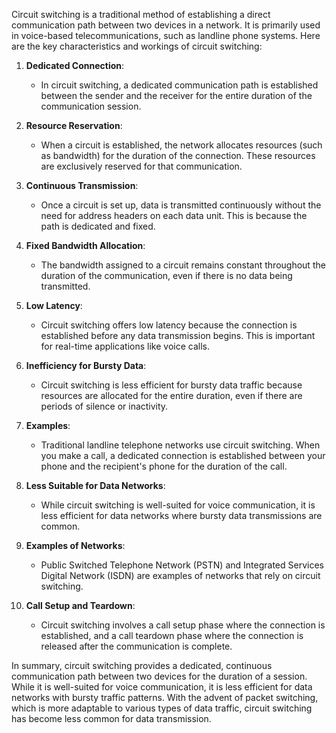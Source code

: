 Circuit switching is a traditional method of establishing a direct communication path between two devices in a network. It is primarily used in voice-based telecommunications, such as landline phone systems. Here are the key characteristics and workings of circuit switching:

1. **Dedicated Connection**:
   - In circuit switching, a dedicated communication path is established between the sender and the receiver for the entire duration of the communication session.

2. **Resource Reservation**:
   - When a circuit is established, the network allocates resources (such as bandwidth) for the duration of the connection. These resources are exclusively reserved for that communication.

3. **Continuous Transmission**:
   - Once a circuit is set up, data is transmitted continuously without the need for address headers on each data unit. This is because the path is dedicated and fixed.

4. **Fixed Bandwidth Allocation**:
   - The bandwidth assigned to a circuit remains constant throughout the duration of the communication, even if there is no data being transmitted.

5. **Low Latency**:
   - Circuit switching offers low latency because the connection is established before any data transmission begins. This is important for real-time applications like voice calls.

6. **Inefficiency for Bursty Data**:
   - Circuit switching is less efficient for bursty data traffic because resources are allocated for the entire duration, even if there are periods of silence or inactivity.

7. **Examples**:
   - Traditional landline telephone networks use circuit switching. When you make a call, a dedicated connection is established between your phone and the recipient's phone for the duration of the call.

8. **Less Suitable for Data Networks**:
   - While circuit switching is well-suited for voice communication, it is less efficient for data networks where bursty data transmissions are common.

9. **Examples of Networks**:
   - Public Switched Telephone Network (PSTN) and Integrated Services Digital Network (ISDN) are examples of networks that rely on circuit switching.

10. **Call Setup and Teardown**:
    - Circuit switching involves a call setup phase where the connection is established, and a call teardown phase where the connection is released after the communication is complete.

In summary, circuit switching provides a dedicated, continuous communication path between two devices for the duration of a session. While it is well-suited for voice communication, it is less efficient for data networks with bursty traffic patterns. With the advent of packet switching, which is more adaptable to various types of data traffic, circuit switching has become less common for data transmission.
